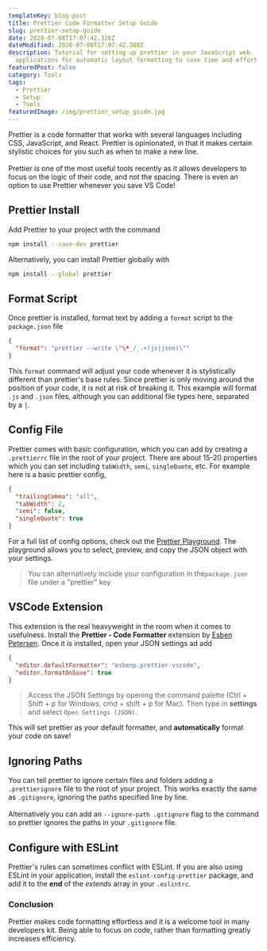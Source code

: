 ```yaml
---
templateKey: blog-post
title: Prettier Code Formatter Setup Guide
slug: prettier-setup-guide
date: 2020-07-08T17:07:42.326Z
dateModified: 2020-07-08T17:07:42.380Z
description: Tutorial for setting up prettier in your JavaScript web
  applications for automatic layout formatting to save time and effort.
featuredPost: false
category: Tools
tags:
  - Prettier
  - Setup
  - Tools
featuredImage: /img/prettier_setup_guide.jpg
---
```

Prettier is a code formatter that works with several languages including CSS, JavaScript,
and React. Prettier is opinionated, in that it makes certain stylistic choices for you
such as when to make a new line.  
&nbsp;  
Prettier is one of the most useful tools recently as it allows developers to focus on the logic of their code, and not the
spacing. There is even an option to use Prettier whenever you save VS Code!

## Prettier Install

Add Prettier to your project with the command

```bash
npm install --save-dev prettier
```

Alternatively, you can install Prettier globally with

```bash
npm install --global prettier
```

## Format Script

Once prettier is installed, format text by adding a `format` script to the `package.json`
file
```json
{
  "format": "prettier --write \"\*_/_.+(js|json)\""
}
```


This `format` command will adjust your code whenever it is stylistically different than
prettier's base rules. Since prettier is only moving around the position of your code, it
is not at risk of breaking it. This example will format `.js` and `.json` files, although you can additional file types here, separated by a `|`.

## Config File

Prettier comes with basic configuration, which you can add by creating a `.prettierrc`
file in the root of your project. There are about 15-20 properties which you can set
including `tabWidth`, `semi`, `singleQuote`, etc. For example here is a basic prettier
config,

```json
{
  "trailingComma": "all",
  "tabWidth": 2,
  "semi": false,
  "singleQuote": true
}
```

For a full list of config options, check out the
[Prettier Playground](https://prettier.io/playground/). The playground allows you to
select, preview, and copy the JSON object with your settings. &nbsp;

> You can alternatively include your configuration in the`package.json` file under a
> "prettier" key

## VSCode Extension

This extension is the real heavyweight in the room when it comes to usefulness. Install
the **Prettier - Code Formatter** extension by
[Esben Petersen](https://github.com/esbenp). Once it is installed, open your JSON settings
ad add

```json
{
  "editor.defaultFormatter": "esbenp.prettier-vscode",
  "editor.formatOnSave": true
}
```

> Access the JSON Settings by opening the command palette (Ctrl + Shift + p for Windows,
> cmd + shift + p for Mac). Then type in **settings** and select `Open Settings (JSON)`.

This will set prettier as your default formatter, and **automatically** format your code
on save!

## Ignoring Paths

You can tell prettier to ignore certain files and folders adding a `.prettierignore` file
to the root of your project. This works exactly the same as `.gitignore`, ignoring the
paths specified line by line.  
&nbsp;  
Alternatively you can add an `--ignore-path .gitignore` flag to the command so prettier
ignores the paths in your `.gitignore` file.

## Configure with ESLint

Prettier's rules can sometimes conflict with ESLint. If you are also using ESLint in your
application, install the `eslint-config-prettier` package, and add it to the **end** of
the _extends_ array in your `.eslintrc`.

### Conclusion
Prettier makes code formatting effortless and it is a welcome tool in many developers kit. Being able to focus on code, rather than formatting greatly increases efficiency.
